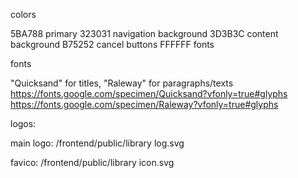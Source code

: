 colors

5BA788 primary
323031 navigation background
3D3B3C content background
B75252 cancel buttons
FFFFFF fonts


fonts

"Quicksand" for titles, "Raleway" for paragraphs/texts
https://fonts.google.com/specimen/Quicksand?vfonly=true#glyphs
https://fonts.google.com/specimen/Raleway?vfonly=true#glyphs


logos:

main logo: 
/frontend/public/library log.svg

favico:
/frontend/public/library icon.svg